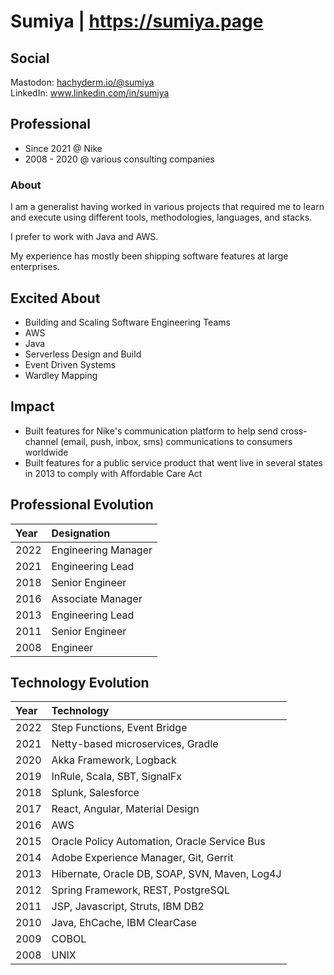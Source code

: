 # Sumiya | https://sumiya.page

## Social
Mastodon: <a rel="me" href="https://hachyderm.io/@sumiya">hachyderm.io/@sumiya</a>  
LinkedIn: www.linkedin.com/in/sumiya  

## Professional

* Since 2021 @ Nike 
* 2008 - 2020 @ various consulting companies

### About
I am a generalist having worked in various projects that required me to learn and execute using different tools, methodologies, languages, and stacks. 

I prefer to work with Java and AWS.

My experience has mostly been shipping software features at large enterprises.

## Excited About

* Building and Scaling Software Engineering Teams
* AWS
* Java
* Serverless Design and Build
* Event Driven Systems
* Wardley Mapping

## Impact

* Built features for Nike's communication platform to help send cross-channel (email, push, inbox, sms) communications to consumers worldwide 
* Built features for a public service product that went live in several states in 2013 to comply with Affordable Care Act


## Professional Evolution

| Year | Designation         |
|:-----|:--------------------|
| 2022 | Engineering Manager |
| 2021 | Engineering Lead    |
| 2018 | Senior Engineer     |
| 2016 | Associate Manager   |
| 2013 | Engineering Lead    |
| 2011 | Senior Engineer     |
| 2008 | Engineer            |

## Technology Evolution

| Year | Technology                                    |
|:-----|:----------------------------------------------|
| 2022 | Step Functions, Event Bridge                  |
| 2021 | Netty-based microservices, Gradle             |
| 2020 | Akka Framework, Logback                       |
| 2019 | InRule, Scala, SBT, SignalFx                  |
| 2018 | Splunk, Salesforce                            |
| 2017 | React, Angular, Material Design               |
| 2016 | AWS                                           |
| 2015 | Oracle Policy Automation, Oracle Service Bus  |
| 2014 | Adobe Experience Manager, Git, Gerrit         |
| 2013 | Hibernate, Oracle DB, SOAP, SVN, Maven, Log4J |
| 2012 | Spring Framework, REST, PostgreSQL            |
| 2011 | JSP, Javascript, Struts, IBM DB2              |
| 2010 | Java, EhCache, IBM ClearCase                  |
| 2009 | COBOL                                         |
| 2008 | UNIX                                          |

